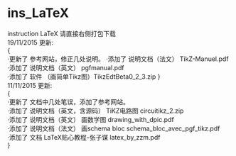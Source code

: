 # ins_LaTeX
instruction LaTeX
请直接右侧打包下载  
19/11/2015 更新:  
  {  
  ·更新了 参考网站，修正几处说明。
  ·添加了 说明文档（法文） TikZ-Manuel.pdf  
  ·添加了 说明文档（英文） pgfmanual.pdf  
  ·添加了 软件 （画简单Tikz图）TikzEdtBeta0_2_3.zip
  }  
11/11/2015 更新:   
  {  
  ·更新了 文档中几处笔误，添加了参考网站。  
  ·添加了 说明文档（英文，含源码） TiKZ电路图 circuitikz_2.zip   
  ·添加了 说明文档（英文） 画数学图 drawing_with_dpic.pdf  
  ·添加了 说明文档（法文） 画schema bloc schema_bloc_avec_pgf_tikz.pdf  
  ·添加了 文档 LaTeX贴心教程-张子谋 latex_by_zzm.pdf  
  }
